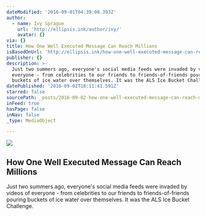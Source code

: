 ```yaml
---
dateModified: '2016-09-01T04:39:08.393Z'
author:
  - name: Ivy Sprague
    url: 'http://ellipsis.ink/author/ivy/'
    avatar: {}
via: {}
title: How One Well Executed Message Can Reach Millions
isBasedOnUrl: 'http://ellipsis.ink/how-one-well-executed-message-can-reach-millions/'
publisher: {}
description: >-
  Just two summers ago, everyone's social media feeds were invaded by videos of
  everyone - from celebrities to our friends to friends-of-friends pouring
  buckets of ice water over themselves. It was the ALS Ice Bucket Challenge.
datePublished: '2016-09-02T18:11:41.591Z'
starred: false
sourcePath: _posts/2016-09-02-how-one-well-executed-message-can-reach-millions.md
inFeed: true
hasPage: false
inNav: false
_type: MediaObject

---
```

<article style=""><img src="https://imgflo.herokuapp.com/graph/2b2431f8e7ba7b0/074e4c6016f4ae56e6e1ba44b744b92b/croprotate.png?cropheight=338&amp;cropwidth=1224&amp;degrees=0&amp;input=http%3A%2F%2Fellipsis.ink%2Fwp-content%2Fuploads%2F2015%2F12%2FScreen-Shot-2015-12-17-at-5.47.51-PM.png&amp;x=0&amp;y=6" /><h1>How One Well Executed Message Can Reach Millions</h1><p>Just two summers ago, everyone's social media feeds were invaded by videos of everyone - from celebrities to our friends to friends-of-friends pouring buckets of ice water over themselves. It was the ALS Ice Bucket Challenge.</p></article>